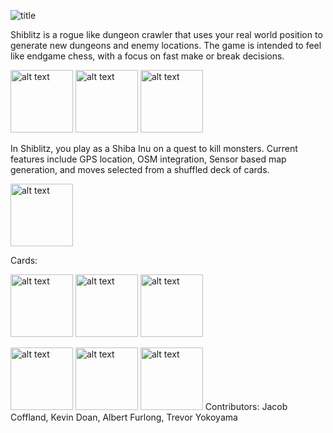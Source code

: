 
![title](https://i.imgur.com/zYgA0iL.png)

Shiblitz is a rogue like dungeon crawler that uses your real world position to generate new dungeons and enemy locations. The game is intended to feel like endgame chess, with a focus on fast make or break decisions.

<img src="https://i.imgur.com/7tLI5tR.png" alt="alt text" width="100"> <img src="https://i.imgur.com/fDy9ZY8.png" alt="alt text" width="100"> <img src="https://i.imgur.com/akerTeE.png" alt="alt text" width="100"> 

In Shiblitz, you play as a Shiba Inu on a quest to kill monsters. Current features include GPS location, OSM integration, Sensor based map generation, and moves selected from a shuffled deck of cards.

<img src="https://i.imgur.com/hqnpd1o.png" alt="alt text" width="100">

Cards:

<img src="https://i.imgur.com/wAcW51A.png" alt="alt text" width="100"> <img src="https://i.imgur.com/G17rC8z.png" alt="alt text" width="100"> <img src="https://imgur.com/rji1JOZ" alt="alt text" width="100">


<img src="https://i.imgur.com/SWuutms.png" alt="alt text" width="100"> <img src="https://i.imgur.com/xh9Eu0N.png" alt="alt text" width="100"> <img src="https://i.imgur.com/s3tsEzh.png" alt="alt text" width="100">
Contributors: Jacob Coffland, Kevin Doan, Albert Furlong, Trevor Yokoyama
